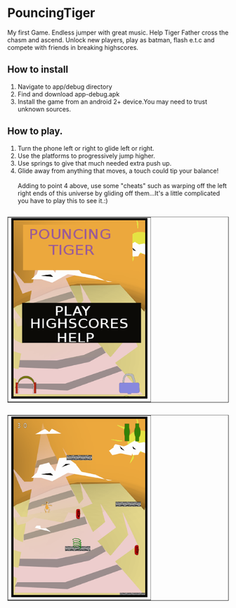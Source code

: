 # PouncingTiger
My first Game. Endless jumper with great music.
Help Tiger Father cross the chasm and ascend.
Unlock new players, play as batman, flash e.t.c and compete with friends in breaking highscores.

## How to install
1. Navigate to app/debug directory
2. Find and download app-debug.apk
3. Install the game from an android 2+ device.You may need to trust unknown sources.

## How to play.
1. Turn the phone left or right to glide left or right.
2. Use the platforms to progressively jump higher.
3. Use springs to give that much needed extra push up.
4. Glide away from anything that moves, a touch could tip your balance!
<br /><br />Adding to point 4 above, use some "cheats" such as warping off the left right ends of this universe by gliding off them...It's a little complicated you have to play this to see it.:)

<div><table  border="1" style="float: left"><tr><td><img style="border:5px solid black;" src="/Screenshot_2020-08-10-04-07-23-37.png" width="300" height="400"></td></tr></table>
<table  border="1" style="float: left"><tr><td><img style="border:5px solid black;" src="/Screenshot_2020-08-10-03-44-55-79.png" width="300" height="400"></td></tr></table>
</div>
